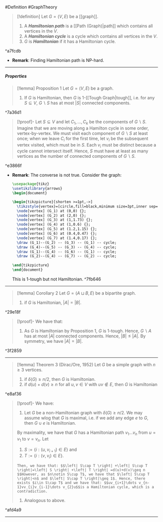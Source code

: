 #Definition #GraphTheory 

> [!definition]
> Let $G=(V,E)$ be a [[graph]].
> 1. A ***Hamiltonian path*** is a [[Path (Graph)|path]] which contains all vertices in the $V$. 
> 2. A ***Hamiltonian cycle*** is a cycle which contains all vertices in the $V$. 
> 3. $G$ is ***Hamiltonian*** if it has a Hamiltonian cycle.

^a7fcdb

- **Remark**: Finding Hamiltonian path is NP-hard.

---
##### Properties
> [!lemma] Proposition 1
> Let $G=(V,E)$ be a graph.
> 1. If $G$ is Hamiltonian, then $G$ is $1$-[[Tough Graph|tough]], i.e. for any $S\subseteq V$, $G \backslash S$ has at most $\left| S \right|$ connected components.  

^7a36d1

> [!proof]-
> Let $S\subseteq V$ and let $C_{1},\dots,C_{k}$ be the components of $G \backslash S$. Imagine that we are moving along a Hamilton cycle in some order, vertex-by-vertex. We must visit each component of $G \backslash S$ at least once; when we leave $C_{i}$ for the first time, let $v_{i}$ be the subsequent vertex visited, which must be in $S$. Each $v_{i}$ must be distinct because a cycle cannot intersect itself. Hence, $S$ must have at least as many vertices as the number of connected components of $G \backslash S$.

^e3866f

- **Remark**: The converse is not true. Consider the graph: 
	```tikz
	\usepackage{tikz}
	\usetikzlibrary{arrows}
	\begin{document}
	
	\begin{tikzpicture}[shorten >=1pt,->]
	  \tikzstyle{vertex}=[circle,fill=black,minimum size=3pt,inner sep=0pt]
	  \node[vertex] (G_1) at (0,0) {};
	  \node[vertex] (G_2) at (2,0) {};
	  \node[vertex] (G_3) at (1,1.73) {};
	  \node[vertex] (G_4) at (1,0.6) {};
	  \node[vertex] (G_5) at (1.2,1.15) {};
	  \node[vertex] (G_6) at (0.4,0.47) {};
	  \node[vertex] (G_7) at (1.4,0.17) {};
	  \draw (G_1)--(G_2) -- (G_3) -- (G_1) -- cycle;
	  \draw (G_4)--(G_5) -- (G_3) -- (G_4) -- cycle;
	  \draw (G_1)--(G_4) -- (G_6) -- (G_1) -- cycle;
	  \draw (G_2)--(G_4) -- (G_7) -- (G_2) -- cycle;
	  
	\end{tikzpicture}
	\end{document} 
	```
	This is 1-tough but not Hamiltonian.  ^7fb646

---
> [!lemma] Corollary 2
> Let $G=(A\sqcup B,E)$ be a bipartite graph. 
> 1. if $G$ is Hamiltonian, $\left| A \right|=\left| B \right|$.

^29e18f

> [!proof]-
> We have that:
> 1. As $G$ is Hamiltonian by Proposition 1, $G$ is 1-tough. Hence, $G \backslash A$ has at most $\left| A \right|$ connected components. Hence, $\left| B \right|\leq \left| A \right|$. By symmetry, we have $\left| A \right|=\left| B \right|$.

^3f2859

---
> [!lemma] Theorem 3 (Dirac/Ore, 1952)
> Let $G$ be a simple graph with $n\geq 3$ vertices.
> 1. if $\delta(G)\geq n / 2$, then $G$ is Hamiltonian.
> 2. if $d(u)+d(v)\geq n$ for all $u,v\in V$ with $uv\notin E$, then $G$ is Hamiltonian

^e8af36

> [!proof]-
> We have:
> 1. Let $G$ be a non-Hamiltonian graph with $\delta(G)\geq n / 2$. We may assume wlog that $G$ is maximal, i.e. if we add any edge $e$ to $G$, then $G\cup e$ is Hamiltonian. 
> 
> 	By maximality, we have that $G$ has a Hamiltonian path $v_{1}\dots v_{n}$ from $u=v_{1}$ to $v=v_{n}$. Let 
> 	1. $S:=\{ i:(u,v_{i+1})\in E \}$ and
> 	2. $T:=\{ i:(v,v_{i})\in E \}$. 
>    
> 	  Then, we have that: $$\left| S\cap T \right| +\left| S\cup T \right|=\left| S \right| +\left| T \right| =d(u)+d(v)\geq n $$However, as $n\notin S\cup T$, we have that $\left| S\cup T \right|<n$ and $\left| S\cap T \right|\geq 1$. Hence, there exists $i\in S\cap T$ and we have that: $$uv_{i+1}\dots v_{n-1}vv_{i}v_{i-1}\dots v_{2}u$$is a Hamiltonian cycle, which is a contradiction. 
> 1. Analogous to above.

^afd4a9

---
